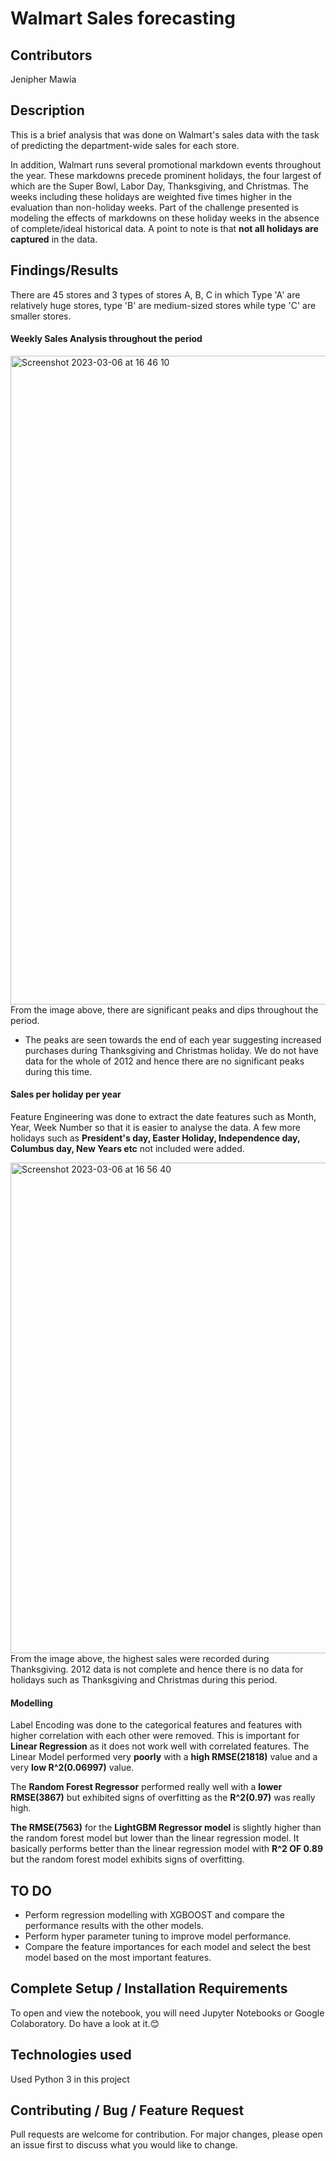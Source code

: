 # Walmart Sales forecasting

## Contributors
Jenipher Mawia

## Description
This is a brief analysis that was done on Walmart's sales data with the task of predicting the department-wide sales for each store. 

In addition, Walmart runs several promotional markdown events throughout the year. These markdowns precede prominent holidays, the four largest of which are the Super Bowl, Labor Day, Thanksgiving, and Christmas. The weeks including these holidays are weighted five times higher in the evaluation than non-holiday weeks. Part of the challenge presented is modeling the effects of markdowns on these holiday weeks in the absence of complete/ideal historical data. A point to note is that **not all holidays are captured** in the data. 

## Findings/Results

There are 45 stores and 3 types of stores A, B, C in which Type 'A' are relatively huge stores, type 'B' are medium-sized stores while type 'C' are smaller stores.

#### Weekly Sales Analysis throughout the period

<img width="1038" alt="Screenshot 2023-03-06 at 16 46 10" src="https://user-images.githubusercontent.com/64205510/223128280-acaeb5f0-20e9-4caa-9d74-c8a6080f8cfb.png">
From the image above, there are significant peaks and dips throughout the period.

- The peaks are seen towards the end of each year suggesting increased purchases during Thanksgiving and Christmas holiday. We do not have data for the whole of 2012 and hence there are no significant peaks during this time.

#### Sales per holiday per year

Feature Engineering was done to extract the date features such as Month, Year, Week Number so that it is easier to analyse the data. A few more holidays such as **President's day, Easter Holiday, Independence day, Columbus day, New Years etc** not included were added. 

<img width="785" alt="Screenshot 2023-03-06 at 16 56 40" src="https://user-images.githubusercontent.com/64205510/223130255-aa10f273-4277-4ad7-8731-56052de19be5.png">
From the image above, the highest sales were recorded during Thanksgiving. 2012 data is not complete and hence there is no data for holidays such as Thanksgiving and Christmas during this period. 

#### Modelling 

Label Encoding was done to the categorical features and features with higher correlation with each other were removed. This is important for **Linear Regression** as it does not work well with correlated features. The Linear Model performed very **poorly** with a **high RMSE(21818)** value and a very **low R^2(0.06997)** value. 

The **Random Forest Regressor** performed really well with a **lower RMSE(3867)** but exhibited signs of overfitting as the **R^2(0.97)** was really high. 

**The RMSE(7563)** for the **LightGBM Regressor model** is slightly higher than the random forest model but lower than the linear regression model. It basically performs better than the linear regression model with **R^2 OF 0.89** but the random forest model exhibits signs of overfitting.

## TO DO
- Perform regression modelling with XGBOOST and compare the performance results with the other models.
- Perform hyper parameter tuning to improve model performance.
- Compare the feature importances for each model and select the best model based on the most important features. 

## Complete Setup / Installation Requirements
To open and view the notebook, you will need Jupyter Notebooks or Google Colaboratory. Do have a look at it.😊

## Technologies used
Used Python 3 in this project

## Contributing / Bug / Feature Request
Pull requests are welcome for contribution. For major changes, please open an issue first to discuss what you would like to change.
